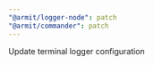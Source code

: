 ```yaml
---
"@armit/logger-node": patch
"@armit/commander": patch
---
```


Update terminal logger configuration
